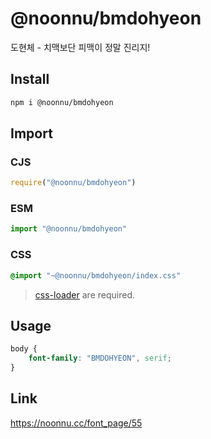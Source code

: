 # @noonnu/bmdohyeon
도현체 - 치맥보단 피맥이 정말 진리지!

## Install
```sh
npm i @noonnu/bmdohyeon
```
## Import
### CJS
```js
require("@noonnu/bmdohyeon")
```
### ESM
```js
import "@noonnu/bmdohyeon"
```
### CSS 
```css
@import "~@noonnu/bmdohyeon/index.css"
```
> [css-loader](https://github.com/webpack-contrib/css-loader) are required.

## Usage
```css
body {
    font-family: "BMDOHYEON", serif;
}
```

## Link
https://noonnu.cc/font_page/55